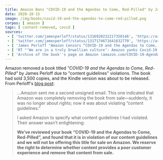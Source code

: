 ```yaml
---
title: Amazon Bans "COVID-19 and the Agendas to Come, Red-Pilled" by James Perloff
date: 2020-10-15
image: /img/books/covid-19-and-the-agendas-to-come-red-pilled.png
corpos: [ amazon ]
tags: [ content-removed, covid ]
sources:
 - [ 'twitter.com/jamesperloff/status/1316920232217350146', 'https://archive.is/eTsyl' ]
 - [ 'twitter.com/jamesperloff/status/1317174671641632770', 'https://archive.is/jDNgJ' ]
 - [ 'James Perloff "Amazon Censors “COVID-19 and the Agendas to Come, Red-Pilled”" by James Perloff (17 Oct 2020)', 'https://archive.is/4sQrp' ]
 - [ 'RT "‘We are in a truly Orwellian culture’: Amazon yanks Covid-19 skeptic’s book for ominously vague ’content violations’" by Helen Buyniski (17 Oct 2020)', 'https://archive.is/E6tDj' ]
 - [ 'Archive of the book''s page on Amazon (amazon.com/COVID-19-Agendas-Red-Pilled-James-Perloff/dp/0966816048/)', 'https://archive.is/aIOvz' ]
---
```


Amazon removed a book titled _"COVID-19 and the Agendas to Come, Red-Pilled"_
by James Perloff due to "content guidelines" violations. The book had sold
3,500 copies, and the Kindle version was about to be released. From Perloff's
[blog post](https://archive.is/4sQrp#selection-305.32-305.235):
> ...Amazon sent me a second unsigned email. This one indicated that Amazon was
> completely removing the book from sale—suddenly, it was no longer about
> rights; now it was about violating “content guidelines.”
>
> I asked Amazon to specify what content guidelines I had violated. Their
> answer wasn’t enlightening:
>
> **We’ve reviewed your book “COVID-19 and the Agendas to Come, Red-Pilled”, and
> found that it is in violation of our content guidelines and we will not be
> offering this title for sale on Amazon.  We reserve the right to determine
> whether content provides a poor customer experience and remove that content
> from sale.**
